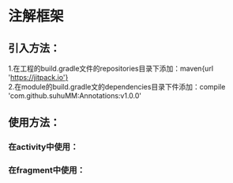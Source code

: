 # 注解框架
## 引入方法：
1.在工程的build.gradle文件的repositories目录下添加：maven{url 'https://jitpack.io'}<br/>
2.在module的build.gradle文的dependencies目录下件添加：compile 'com.github.suhuMM:Annotations:v1.0.0'

## 使用方法：
### 在activity中使用：<br/>
### 在fragment中使用：<br/>
